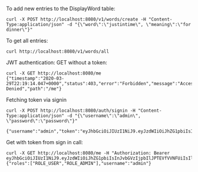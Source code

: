 To add new entries to the DisplayWord table:
```$xslt
curl -X POST http://localhost:8080/v1/words/create -H "Content-Type:application/json" -d "{\"word\":\"justintime\", \"meaning\":\"for dinner\"}"

```
To get all entries:
```$xslt
curl http://localhost:8080/v1/words/all
```

JWT authentication:
GET without a token:
```$xslt
curl -X GET http://localhost:8080/me
{"timestamp":"2020-03-29T22:19:14.047+0000","status":403,"error":"Forbidden","message":"Access Denied","path":"/me"}
```

Fetching token via signin
```$xslt
curl -X POST http://localhost:8080/auth/signin -H "Content-Type:application/json" -d "{\"username\":\"admin\", \"password\":\"password\"}"

{"username":"admin","token":"eyJhbGciOiJIUzI1NiJ9.eyJzdWIiOiJhZG1pbiIsInJvbGVzIjpbIlJPTEVfVVNFUiIsIlJPTEVfQURNSU4iXSwiaWF0IjoxNTg1NTIwMjUzLCJleHAiOjE1ODU1MjM4NTN9.o99tMoSo8SUAWwnD7EfZW2HxyVgFgO3RcMQdS9iNYEM"}
```

Get with token from sign in call:
```$xslt
curl -X GET http://localhost:8080/me -H "Authorization: Bearer eyJhbGciOiJIUzI1NiJ9.eyJzdWIiOiJhZG1pbiIsInJvbGVzIjpbIlJPTEVfVVNFUiIsIlJPTEVfQURNSU4iXSwiaWF0IjoxNTg1NTE5OTU5LCJleHAiOjE1ODU1MjM1NTl9.yf_mjhv7M1PFog6hKnTkKxrU6maeGy8scCsrrY8Wlo4"
{"roles":["ROLE_USER","ROLE_ADMIN"],"username":"admin"}
```